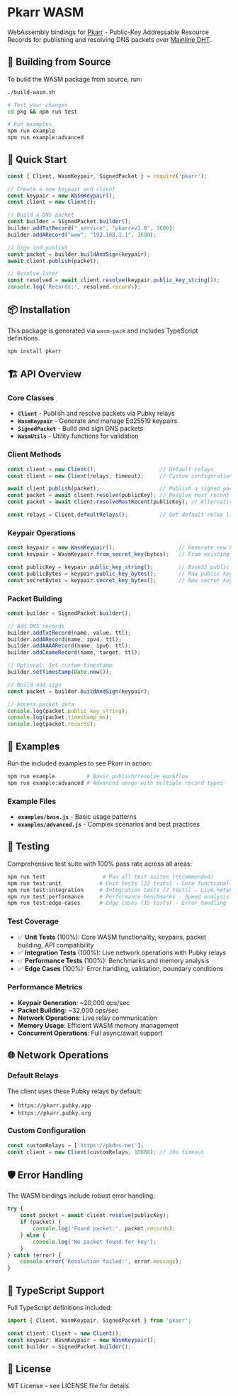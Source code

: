 # Pkarr WASM

WebAssembly bindings for [Pkarr](https://pkarr.org) - Public-Key Addressable Resource Records for publishing and resolving DNS packets over [Mainline DHT](https://github.com/Pubky/mainline).

## 🔨 Building from Source

To build the WASM package from source, run:

```bash
./build-wasm.sh

# Test your changes
cd pkg && npm run test

# Run examples
npm run example
npm run example:advanced
```

## 🚀 Quick Start

```javascript
const { Client, WasmKeypair, SignedPacket } = require('pkarr');

// Create a new keypair and client
const keypair = new WasmKeypair();
const client = new Client();

// Build a DNS packet
const builder = SignedPacket.builder();
builder.addTxtRecord("_service", "pkarr=v1.0", 3600);
builder.addARecord("www", "192.168.1.1", 3600);

// Sign and publish
const packet = builder.buildAndSign(keypair);
await client.publish(packet);

// Resolve later
const resolved = await client.resolve(keypair.public_key_string());
console.log('Records:', resolved.records);
```

## 📦 Installation

This package is generated via `wasm-pack` and includes TypeScript definitions.

```bash
npm install pkarr
```

## 🏗️ API Overview

### Core Classes

- **`Client`** - Publish and resolve packets via Pubky relays
- **`WasmKeypair`** - Generate and manage Ed25519 keypairs
- **`SignedPacket`** - Build and sign DNS packets
- **`WasmUtils`** - Utility functions for validation

### Client Methods

```javascript
const client = new Client();                    // Default relays
const client = new Client(relays, timeout);     // Custom configuration

await client.publish(packet);                   // Publish a signed packet
const packet = await client.resolve(publicKey); // Resolve most recent packet
const packet = await client.resolveMostRecent(publicKey); // Alternative resolve method

const relays = Client.defaultRelays();          // Get default relay list
```

### Keypair Operations

```javascript
const keypair = new WasmKeypair();                    // Generate new keypair
const keypair = WasmKeypair.from_secret_key(bytes);   // From existing secret

const publicKey = keypair.public_key_string();        // Base32 public key
const publicBytes = keypair.public_key_bytes();       // Raw public key bytes
const secretBytes = keypair.secret_key_bytes();       // Raw secret key bytes
```

### Packet Building

```javascript
const builder = SignedPacket.builder();

// Add DNS records
builder.addTxtRecord(name, value, ttl);
builder.addARecord(name, ipv4, ttl);
builder.addAAAARecord(name, ipv6, ttl);
builder.addCnameRecord(name, target, ttl);

// Optional: Set custom timestamp
builder.setTimestamp(Date.now());

// Build and sign
const packet = builder.buildAndSign(keypair);

// Access packet data
console.log(packet.public_key_string);
console.log(packet.timestamp_ms);
console.log(packet.records);
```

## 🧪 Examples

Run the included examples to see Pkarr in action:

```bash
npm run example          # Basic publish/resolve workflow
npm run example:advanced # Advanced usage with multiple record types
```

### Example Files

- **`examples/base.js`** - Basic usage patterns
- **`examples/advanced.js`** - Complex scenarios and best practices

## 🔬 Testing

Comprehensive test suite with 100% pass rate across all areas:

```bash
npm run test                  # Run all test suites (recommended)
npm run test:unit            # Unit tests (22 tests) - Core functionality
npm run test:integration     # Integration tests (7 tests) - Live network
npm run test:performance     # Performance benchmarks - Speed analysis  
npm run test:edge-cases      # Edge cases (15 tests) - Error handling
```

### Test Coverage

- ✅ **Unit Tests** (100%): Core WASM functionality, keypairs, packet building, API compatibility
- ✅ **Integration Tests** (100%): Live network operations with Pubky relays
- ✅ **Performance Tests** (100%): Benchmarks and memory analysis
- ✅ **Edge Cases** (100%): Error handling, validation, boundary conditions

### Performance Metrics

- **Keypair Generation**: ~20,000 ops/sec
- **Packet Building**: ~32,000 ops/sec  
- **Network Operations**: Live relay communication
- **Memory Usage**: Efficient WASM memory management
- **Concurrent Operations**: Full async/await support

## 🌐 Network Operations

### Default Relays

The client uses these Pubky relays by default:
- `https://pkarr.pubky.app`
- `https://pkarr.pubky.org`

### Custom Configuration

```javascript
const customRelays = ['https://pkdns.net'];
const client = new Client(customRelays, 10000); // 10s timeout
```

## 🛡️ Error Handling

The WASM bindings include robust error handling:

```javascript
try {
    const packet = await client.resolve(publicKey);
    if (packet) {
        console.log('Found packet:', packet.records);
    } else {
        console.log('No packet found for key');
    }
} catch (error) {
    console.error('Resolution failed:', error.message);
}
```

## 🔧 TypeScript Support

Full TypeScript definitions included:

```typescript
import { Client, WasmKeypair, SignedPacket } from 'pkarr';

const client: Client = new Client();
const keypair: WasmKeypair = new WasmKeypair();
const builder = SignedPacket.builder();
```

## 📄 License

MIT License - see LICENSE file for details.
